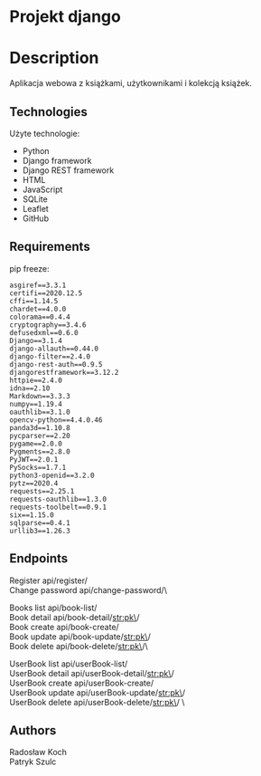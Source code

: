 # Projekt django

# Description

Aplikacja webowa z książkami, użytkownikami i kolekcją książek.

## Technologies

Użyte technologie:
*	Python
*	Django framework
*	Django REST framework
*	HTML
*	JavaScript
*	SQLite
*	Leaflet
*	GitHub

## Requirements
pip freeze:
```
asgiref==3.3.1
certifi==2020.12.5
cffi==1.14.5
chardet==4.0.0
colorama==0.4.4
cryptography==3.4.6
defusedxml==0.6.0
Django==3.1.4
django-allauth==0.44.0
django-filter==2.4.0
django-rest-auth==0.9.5
djangorestframework==3.12.2
httpie==2.4.0
idna==2.10
Markdown==3.3.3
numpy==1.19.4
oauthlib==3.1.0
opencv-python==4.4.0.46
panda3d==1.10.8
pycparser==2.20
pygame==2.0.0
Pygments==2.8.0
PyJWT==2.0.1
PySocks==1.7.1
python3-openid==3.2.0
pytz==2020.4
requests==2.25.1
requests-oauthlib==1.3.0
requests-toolbelt==0.9.1
six==1.15.0
sqlparse==0.4.1
urllib3==1.26.3
```

## Endpoints

Register api/register/\
Change password api/change-password/\

Books list api/book-list/\
Book detail api/book-detail/<str:pk\>/\
Book create api/book-create/\
Book update api/book-update/<str:pk\>/\
Book delete api/book-delete/<str:pk\>/\

UserBook list api/userBook-list/\
UserBook detail api/userBook-detail/<str:pk\>/\
UserBook create api/userBook-create/\
UserBook update api/userBook-update/<str:pk\>/ \
UserBook delete api/userBook-delete/<str:pk\>/ \

## Authors

Radosław Koch\
Patryk Szulc

